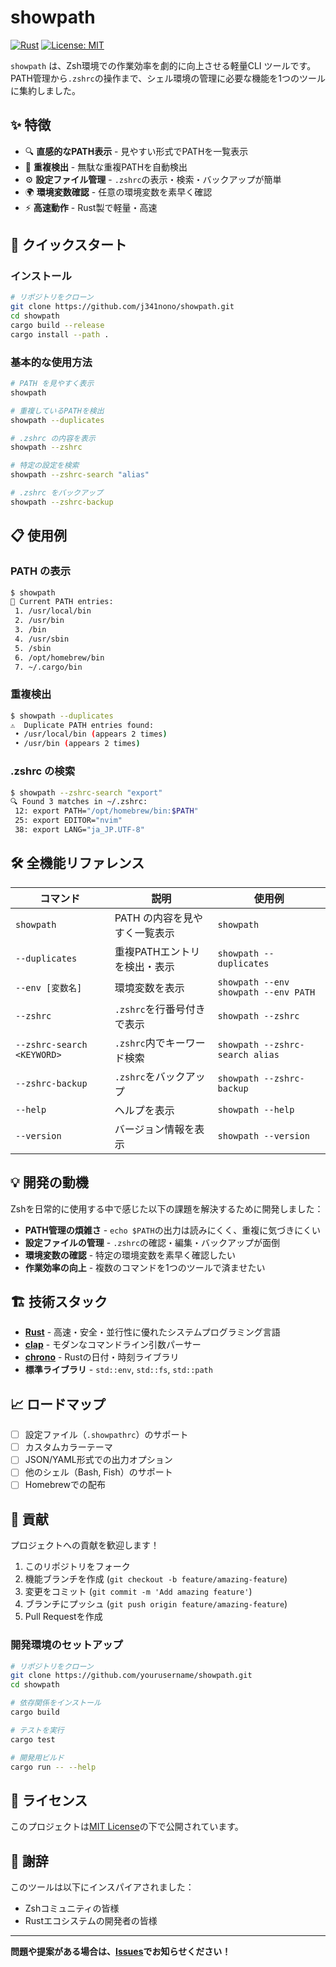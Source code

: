 # showpath

[![Rust](https://img.shields.io/badge/rust-1.70+-orange.svg)](https://www.rust-lang.org/)
[![License: MIT](https://img.shields.io/badge/License-MIT-yellow.svg)](https://opensource.org/licenses/MIT)

`showpath` は、Zsh環境での作業効率を劇的に向上させる軽量CLI ツールです。  
PATH管理から`.zshrc`の操作まで、シェル環境の管理に必要な機能を1つのツールに集約しました。

## ✨ 特徴

- 🔍 **直感的なPATH表示** - 見やすい形式でPATHを一覧表示
- 🔄 **重複検出** - 無駄な重複PATHを自動検出
- ⚙️ **設定ファイル管理** - `.zshrc`の表示・検索・バックアップが簡単
- 🌍 **環境変数確認** - 任意の環境変数を素早く確認
- ⚡ **高速動作** - Rust製で軽量・高速

## 🚀 クイックスタート

### インストール

```bash
# リポジトリをクローン
git clone https://github.com/j341nono/showpath.git
cd showpath
cargo build --release
cargo install --path .
```

### 基本的な使用方法

```bash
# PATH を見やすく表示
showpath

# 重複しているPATHを検出
showpath --duplicates

# .zshrc の内容を表示
showpath --zshrc

# 特定の設定を検索
showpath --zshrc-search "alias"

# .zshrc をバックアップ
showpath --zshrc-backup
```

## 📋 使用例

### PATH の表示
```bash
$ showpath
📁 Current PATH entries:
 1. /usr/local/bin
 2. /usr/bin
 3. /bin
 4. /usr/sbin
 5. /sbin
 6. /opt/homebrew/bin
 7. ~/.cargo/bin
```

### 重複検出
```bash
$ showpath --duplicates
⚠️  Duplicate PATH entries found:
 • /usr/local/bin (appears 2 times)
 • /usr/bin (appears 2 times)
```

### .zshrc の検索
```bash
$ showpath --zshrc-search "export"
🔍 Found 3 matches in ~/.zshrc:
 12: export PATH="/opt/homebrew/bin:$PATH"
 25: export EDITOR="nvim"
 38: export LANG="ja_JP.UTF-8"
```

## 🛠️ 全機能リファレンス

| コマンド | 説明 | 使用例 |
|---------|------|--------|
| `showpath` | PATH の内容を見やすく一覧表示 | `showpath` |
| `--duplicates` | 重複PATHエントリを検出・表示 | `showpath --duplicates` |
| `--env [変数名]` | 環境変数を表示 | `showpath --env` <br> `showpath --env PATH` |
| `--zshrc` | `.zshrc`を行番号付きで表示 | `showpath --zshrc` |
| `--zshrc-search <KEYWORD>` | `.zshrc`内でキーワード検索 | `showpath --zshrc-search alias` |
| `--zshrc-backup` | `.zshrc`をバックアップ | `showpath --zshrc-backup` |
| `--help` | ヘルプを表示 | `showpath --help` |
| `--version` | バージョン情報を表示 | `showpath --version` |

## 💡 開発の動機

Zshを日常的に使用する中で感じた以下の課題を解決するために開発しました：

- **PATH管理の煩雑さ** - `echo $PATH`の出力は読みにくく、重複に気づきにくい
- **設定ファイルの管理** - `.zshrc`の確認・編集・バックアップが面倒
- **環境変数の確認** - 特定の環境変数を素早く確認したい
- **作業効率の向上** - 複数のコマンドを1つのツールで済ませたい

## 🏗️ 技術スタック

- **[Rust](https://www.rust-lang.org/)** - 高速・安全・並行性に優れたシステムプログラミング言語
- **[clap](https://crates.io/crates/clap)** - モダンなコマンドライン引数パーサー
- **[chrono](https://crates.io/crates/chrono)** - Rustの日付・時刻ライブラリ
- **標準ライブラリ** - `std::env`, `std::fs`, `std::path`

## 📈 ロードマップ

- [ ] 設定ファイル（`.showpathrc`）のサポート
- [ ] カスタムカラーテーマ
- [ ] JSON/YAML形式での出力オプション
- [ ] 他のシェル（Bash, Fish）のサポート
- [ ] Homebrewでの配布

## 🤝 貢献

プロジェクトへの貢献を歓迎します！

1. このリポジトリをフォーク
2. 機能ブランチを作成 (`git checkout -b feature/amazing-feature`)
3. 変更をコミット (`git commit -m 'Add amazing feature'`)
4. ブランチにプッシュ (`git push origin feature/amazing-feature`)
5. Pull Requestを作成

### 開発環境のセットアップ

```bash
# リポジトリをクローン
git clone https://github.com/yourusername/showpath.git
cd showpath

# 依存関係をインストール
cargo build

# テストを実行
cargo test

# 開発用ビルド
cargo run -- --help
```

## 📄 ライセンス

このプロジェクトは[MIT License](LICENSE)の下で公開されています。

## 🙏 謝辞

このツールは以下にインスパイアされました：
- Zshコミュニティの皆様
- Rustエコシステムの開発者の皆様

---

**問題や提案がある場合は、[Issues](https://github.com/yourusername/showpath/issues)でお知らせください！**